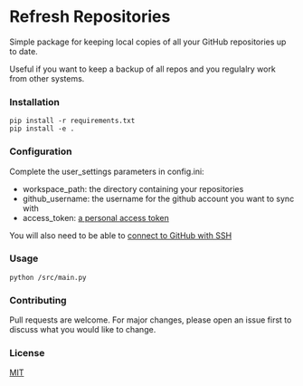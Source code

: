 # Refresh Repositories

Simple package for keeping local copies of all your GitHub repositories up to date.

Useful if you want to keep a backup of all repos and you regulalry work from other systems.

### Installation

```
pip install -r requirements.txt
pip install -e .
```

### Configuration

Complete the user_settings parameters in config.ini:
- workspace_path: the directory containing your repositories
- github_username: the username for the github account you want to sync with
- access_token: [a personal access token](https://docs.github.com/en/github/authenticating-to-github/creating-a-personal-access-token)

You will also need to be able to [connect to GitHub with SSH](https://docs.github.com/en/github/authenticating-to-github/connecting-to-github-with-ssh)

### Usage

```
python /src/main.py
```

### Contributing
Pull requests are welcome. For major changes, please open an issue first to discuss what you would like to change.

### License
[MIT](https://choosealicense.com/licenses/mit/)
